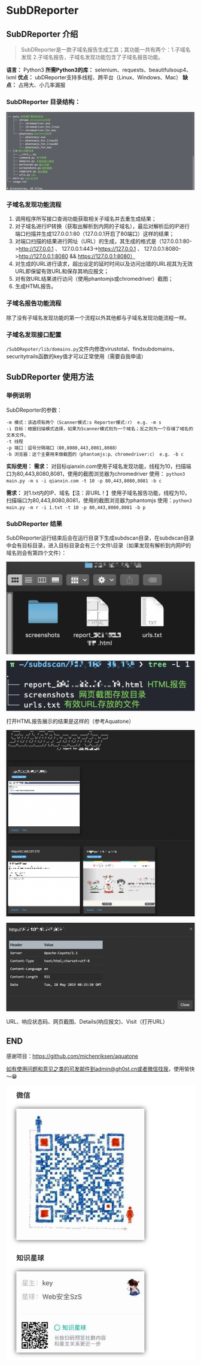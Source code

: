 # SubDReporter

## SubDReporter 介绍

> SubDReporter是一款子域名报告生成工具；其功能一共有两个：1.子域名发现 2.子域名报告，子域名发现功能包含了子域名报告功能。

**语言：** Python3
**所需Python3的库：** selenium、requests、beautifulsoup4、lxml
**优点：** ubDReporter支持多线程、跨平台（Linux、Windows、Mac）
**缺点：** 占用大、小几率漏报

### SubDReporter 目录结构：

![](images/0.png)

### 子域名发现功能流程

1.	调用程序所写接口查询功能获取相关子域名并去重生成结果；
2.	对子域名进行IP转换（获取出解析到内网的子域名），最后对解析后的IP进行端口扫描并生成127.0.0.1:80（127.0.0.1开启了80端口）这样的结果；
3.	对端口扫描的结果进行网址（URL）的生成，其生成的格式是（127.0.0.1:80->http://127.0.0.1 、 127.0.0.1:443->https://127.0.0.1 、 127.0.0.1:8080->http://127.0.0.1:8080 && https://127.0.0.1:8080）
4.	对生成的URL进行请求，超出设定的延时时间以及访问出错的URL视其为无效URL即保留有效URL和保存其响应报文；
5.	对有效URL结果进行访问（使用phantomjs或chromedriver）截图；
6.	生成HTML报告。

### 子域名报告功能流程

除了没有子域名发现功能的第一个流程以外其他都与子域名发现功能流程一样。

### 子域名发现接口配置

`/SubDRepoter/lib/domains.py`文件内修改virustotal、findsubdomains、securitytrails函数的key值才可以正常使用（需要自我申请）

## SubDReporter 使用方法

### 举例说明

SubDReporter的参数：
```
-m 模式：该选项有两个（Scanner模式:s Reporter模式:r） e.g. -m s
-i 目标：根据扫描模式选择，如果为Scanner模式则为一个域名；反之则为一个存储了域名的文本文件。
-t 线程
-p 端口：逗号分隔端口（80,8080,443,8081,8088）
-b 浏览器：这个主要用来做截图的（phantomjs:p、chromedriver:c） e.g. -b c
```

**实际使用：**
**需求：** 对目标qianxin.com使用子域名发现功能，线程为10，扫描端口为80,443,8080,8081，使用的截图浏览器为chromedriver
使用： `python3 main.py -m s -i qianxin.com -t 10 -p 80,443,8080,8081 -b c`

**需求：** 对1.txt内的IP、域名【注：非URL！】使用子域名报告功能，线程为10，扫描端口为80,443,8080,8081，使用的截图浏览器为phantomjs
使用：`python3 main.py -m r -i 1.txt -t 10 -p 80,443,8080,8081 -b p`

### SubDReporter 结果

SubDReporter运行结束后会在运行目录下生成subdscan目录，在subdscan目录中会有目标目录，进入目标目录会有三个文件\目录（如果发现有解析到内网IP的域名则会有第四个文件）：

![](images/1.png)

![](images/2.png)

打开HTML报告展示的结果是这样的（参考Aquatone）

![](images/3.png)

![](images/4.png)

URL、响应状态码、网页截图、Details(响应报文)、Visit（打开URL）

## END

感谢项目：https://github.com/michenriksen/aquatone

如有使用问题和意见之类的可发邮件到admin@gh0st.cn或者微信找我，使用愉快～😁

![](images/5.png)
